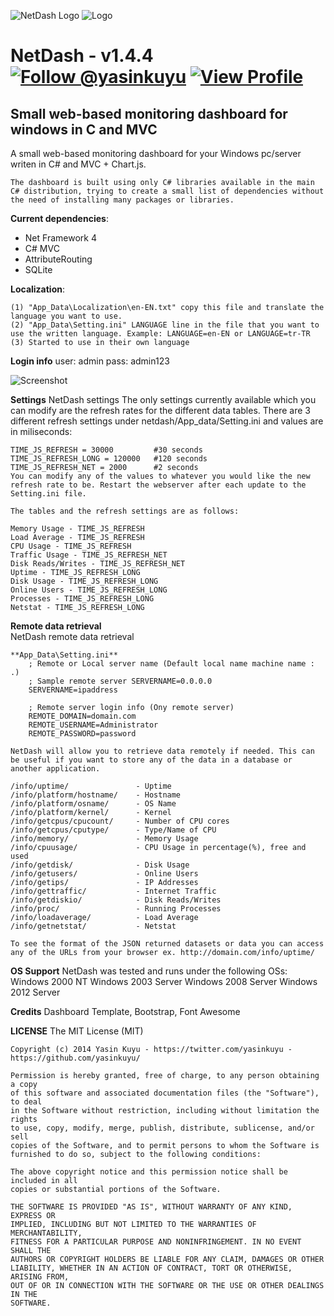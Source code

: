 ![NetDash Logo](/http://i60.tinypic.com/2r5dthz.png)
![Logo](//NetDashLogo_mini.png)

NetDash - v1.4.4  [![Follow @yasinkuyu](https://dev.twitter.com/sites/default/files/images_documentation/bird_blue_32.png)](https://twitter.com/yasinkuyu) [![View Profile](https://dlc1-s.licdn.com/sites/default/files/InBug-30px-R.png)](http://www.linkedin.com/in/yasinkuyu/)
======

## Small web-based monitoring dashboard for windows in C and MVC
A small web-based monitoring dashboard for your Windows pc/server writen in C# and MVC + Chart.js.

	The dashboard is built using only C# libraries available in the main C# distribution, trying to create a small list of dependencies without the need of installing many packages or libraries.

**Current dependencies**:
  - Net Framework 4
  - C# MVC 
  - AttributeRouting
  - SQLite

**Localization**:

	(1) "App_Data\Localization\en-EN.txt" copy this file and translate the language you want to use.
	(2) "App_Data\Setting.ini" LANGUAGE line in the file that you want to use the written language. Example: LANGUAGE=en-EN or LANGUAGE=tr-TR
	(3) Started to use in their own language

**Login info**
	user: admin
	pass: admin123

![Screenshot](/http://i59.tinypic.com/wuf1n6.png)

**Settings**
	NetDash settings
	The only settings currently available which you can modify are the refresh rates for the different data tables. There are 3 different refresh settings under netdash/App_data/Setting.ini and values are in miliseconds:

	TIME_JS_REFRESH = 30000			#30 seconds
	TIME_JS_REFRESH_LONG = 120000	#120 seconds
	TIME_JS_REFRESH_NET = 2000		#2 seconds
	You can modify any of the values to whatever you would like the new refresh rate to be. Restart the webserver after each update to the Setting.ini file.

	The tables and the refresh settings are as follows:

	Memory Usage - TIME_JS_REFRESH
	Load Average - TIME_JS_REFRESH
	CPU Usage - TIME_JS_REFRESH
	Traffic Usage - TIME_JS_REFRESH_NET
	Disk Reads/Writes - TIME_JS_REFRESH_NET
	Uptime - TIME_JS_REFRESH_LONG
	Disk Usage - TIME_JS_REFRESH_LONG
	Online Users - TIME_JS_REFRESH_LONG
	Processes - TIME_JS_REFRESH_LONG
	Netstat - TIME_JS_REFRESH_LONG


**Remote data retrieval**	
	NetDash remote data retrieval
	
    **App_Data\Setting.ini**
        ; Remote or Local server name (Default local name machine name : .)
        ; Sample remote server SERVERNAME=0.0.0.0
        SERVERNAME=ipaddress
        
        ; Remote server login info (Ony remote server)
        REMOTE_DOMAIN=domain.com
        REMOTE_USERNAME=Administrator
        REMOTE_PASSWORD=password

	NetDash will allow you to retrieve data remotely if needed. This can be useful if you want to store any of the data in a database or another application.

	/info/uptime/				- Uptime
	/info/platform/hostname/	- Hostname
	/info/platform/osname/		- OS Name
	/info/platform/kernel/		- Kernel
	/info/getcpus/cpucount/		- Number of CPU cores
	/info/getcpus/cputype/		- Type/Name of CPU
	/info/memory/				- Memory Usage
	/info/cpuusage/				- CPU Usage in percentage(%), free and used
	/info/getdisk/				- Disk Usage
	/info/getusers/				- Online Users
	/info/getips/				- IP Addresses
	/info/gettraffic/			- Internet Traffic
	/info/getdiskio/			- Disk Reads/Writes
	/info/proc/					- Running Processes
	/info/loadaverage/			- Load Average
	/info/getnetstat/			- Netstat

	To see the format of the JSON returned datasets or data you can access any of the URLs from your browser ex. http://domain.com/info/uptime/ 

**OS Support**
	NetDash was tested and runs under the following OSs:
	Windows 2000 NT
	Windows 2003 Server
	Windows 2008 Server
	Windows 2012 Server

**Credits**
	Dashboard Template, Bootstrap, Font Awesome

**LICENSE**
	The MIT License (MIT)

	Copyright (c) 2014 Yasin Kuyu - https://twitter.com/yasinkuyu - https://github.com/yasinkuyu/

	Permission is hereby granted, free of charge, to any person obtaining a copy
	of this software and associated documentation files (the "Software"), to deal
	in the Software without restriction, including without limitation the rights
	to use, copy, modify, merge, publish, distribute, sublicense, and/or sell
	copies of the Software, and to permit persons to whom the Software is
	furnished to do so, subject to the following conditions:

	The above copyright notice and this permission notice shall be included in all
	copies or substantial portions of the Software.

	THE SOFTWARE IS PROVIDED "AS IS", WITHOUT WARRANTY OF ANY KIND, EXPRESS OR
	IMPLIED, INCLUDING BUT NOT LIMITED TO THE WARRANTIES OF MERCHANTABILITY,
	FITNESS FOR A PARTICULAR PURPOSE AND NONINFRINGEMENT. IN NO EVENT SHALL THE
	AUTHORS OR COPYRIGHT HOLDERS BE LIABLE FOR ANY CLAIM, DAMAGES OR OTHER
	LIABILITY, WHETHER IN AN ACTION OF CONTRACT, TORT OR OTHERWISE, ARISING FROM,
	OUT OF OR IN CONNECTION WITH THE SOFTWARE OR THE USE OR OTHER DEALINGS IN THE
	SOFTWARE.
